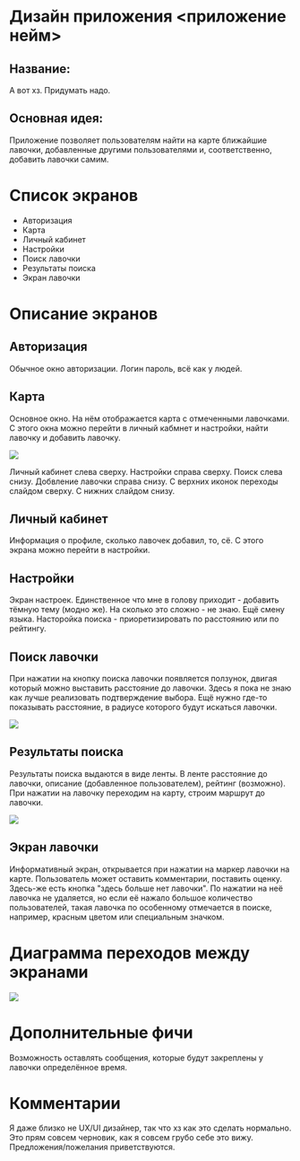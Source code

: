 # Дизайн приложения <приложение нейм>

## Название: 

А вот хз. Придумать надо.

## Основная идея:

Приложение позволяет пользователям найти на карте ближайшие лавочки, добавленные другими пользователями и, соответственно, добавить лавочки самим.

# Список экранов

* Авторизация
* Карта
* Личный кабинет 
* Настройки
* Поиск лавочки
* Результаты поиска
* Экран лавочки

# Описание экранов

## Авторизация

Обычное окно авторизации. Логин пароль, всё как у людей.

## Карта

Основное окно. На нём отображается карта с отмеченными лавочками. С этого окна можно перейти в личный кабмнет и настройки, найти лавочку и добавить лавочку.

![](pictures/map.png)  

Личный кабинет слева сверху. Настройки справа сверху. Поиск слева снизу. Добвление лавочки справа снизу. С верхних иконок переходы слайдом сверху. С нижних слайдом снизу.

## Личный кабинет  

Информация о профиле, сколько лавочек добавил, то, сё. С этого экрана можно перейти в настройки.

## Настройки

Экран настроек. Единственное что мне в голову приходит - добавить тёмную тему (модно же). На сколько это сложно - не знаю. Ещё смену языка. Насторойка поиска - приоретизировать по расстоянию или по рейтингу.

## Поиск лавочки

При нажатии на кнопку поиска лавочки появляется ползунок, двигая который можно выставить расстояние до лавочки. Здесь я пока не знаю как лучше реализовать подтверждение выбора. Ещё нужно где-то показывать расстояние, в радиусе которого будут искаться лавочки.

![](pictures/find.png) 

## Результаты поиска

Результаты поиска выдаются в виде ленты. В ленте расстояние до лавочки, описание (добавленное пользователем), рейтинг (возможно). При нажатии на лавочку переходим на карту, строим маршрут до лавочки.

![](pictures/find_ok.png) 

## Экран лавочки

Информативный экран, открывается при нажатии на маркер лавочки на карте. Пользователь может оставить комментарии, поставить оценку. Здесь-же есть кнопка "здесь больше нет лавочки". По нажатии на неё лавочка не удаляется, но если её нажало большое количество пользователей, такая лавочка по особенному отмечается в поиске, например, красным цветом или специальным значком.

# Диаграмма переходов между экранами

![](pictures/d.png)

# Дополнительные фичи

Возможность оставлять сообщения, которые будут закреплены у лавочки определённое время.

# Комментарии 

Я даже близко не UX/UI дизайнер, так что хз как это сделать нормально. Это прям совсем черновик, как я совсем грубо себе это вижу. Предложения/пожелания приветствуются. 
